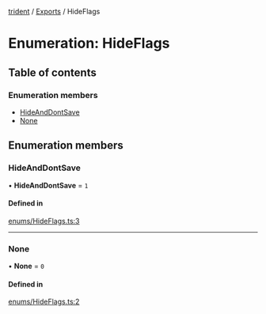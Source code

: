 [trident](../README.md) / [Exports](../modules.md) / HideFlags

# Enumeration: HideFlags

## Table of contents

### Enumeration members

- [HideAndDontSave](HideFlags.md#hideanddontsave)
- [None](HideFlags.md#none)

## Enumeration members

### HideAndDontSave

• **HideAndDontSave** = `1`

#### Defined in

[enums/HideFlags.ts:3](https://github.com/AIFanatic/Trident/blob/f9d7b7c/src/enums/HideFlags.ts#L3)

___

### None

• **None** = `0`

#### Defined in

[enums/HideFlags.ts:2](https://github.com/AIFanatic/Trident/blob/f9d7b7c/src/enums/HideFlags.ts#L2)
